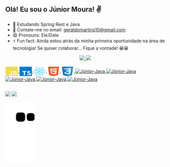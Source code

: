 ## Olá! Eu sou o Júnior Moura! ✌

- 🌱 Estudando Spring Rest e Java
- 💬 Contate-me no email: geraldomartins10@gmail.com
- 😄 Pronouns: Ele/Dele
- ⚡ Fun fact: Ainda estou atrás da minha primeira oportunidade na área de tecnologia! Se quiser colaborar... Fique a vontade! 😁😁

<div align="center">
  <a href="https://github.com/JuniorMoura10">
  <img height="180em" src="https://github-readme-stats.vercel.app/api?username=juniormoura10&show_icons=true&theme=dracula&include_all_commits=true&count_private=true"/>
  <img height="180em" src="https://github-readme-stats.vercel.app/api/top-langs/?username=juniormoura10&layout=compact&langs_count=7&theme=dracula"/>
</div>
<div style="display: inline_block"><br>
  <img align="center" alt="Júnior-Js" height="30" width="40" src="https://raw.githubusercontent.com/devicons/devicon/master/icons/javascript/javascript-plain.svg">
  <img align="center" alt="Júnior-Ts" height="30" width="40" src="https://raw.githubusercontent.com/devicons/devicon/master/icons/typescript/typescript-plain.svg">
  <img align="center" alt="Júnior-React" height="30" width="40" src="https://raw.githubusercontent.com/devicons/devicon/master/icons/react/react-original.svg">
  <img align="center" alt="Júnior-HTML" height="30" width="40" src="https://raw.githubusercontent.com/devicons/devicon/master/icons/html5/html5-original.svg">
  <img align="center" alt="Júnior-CSS" height="30" width="40" src="https://raw.githubusercontent.com/devicons/devicon/master/icons/css3/css3-original.svg">
  <img align="center" alt="Júnior-Java" height="30" width="40" src="https://cdn.jsdelivr.net/gh/devicons/devicon/icons/java/java-original-wordmark.svg">
  <img align="center" alt="Júnior-Java" height="30" width="40" src="https://cdn.jsdelivr.net/gh/devicons/devicon/icons/spring/spring-original-wordmark.svg">  
  <img align="center" alt="Júnior-Java" height="30" width="40" src="https://cdn.jsdelivr.net/gh/devicons/devicon/icons/kotlin/kotlin-original.svg">
  <img align="center" alt="Júnior-Java" height="30" width="40" src="https://cdn.jsdelivr.net/gh/devicons/devicon/icons/angularjs/angularjs-original.svg">
  <img align="center" alt="Júnior-Java" height="30" width="40" src="https://cdn.jsdelivr.net/gh/devicons/devicon/icons/android/android-original.svg">
  </div>
  
  ##
  
  <div> 
 <a href = "mailto:geraldomartins10@gmail.com"><img src="https://img.shields.io/badge/Gmail-D14836?style=for-the-badge&logo=gmail&logoColor=white"></a>
  <a href="https://www.linkedin.com/in/juniormoura10/" target="_blank"><img src="https://img.shields.io/badge/-LinkedIn-%230077B5?style=for-the-badge&logo=linkedin&logoColor=white" target="_blank"></a> 
 
  ![Snake animation](https://github.com/rafaballerini/rafaballerini/blob/output/github-contribution-grid-snake.svg)
 
</div>

